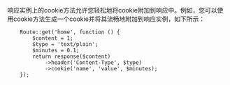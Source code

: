 响应实例上的cookie方法允许您轻松地将cookie附加到响应中。例如，您可以使用cookie方法生成一个cookie并将其流畅地附加到响应实例，如下所示：

```
	Route::get('home', function () {
		$content = 1;
		$type = 'text/plain';
		$minutes = 0.1;
		return response($content)
			->header('Content-Type', $type)
			->cookie('name', 'value', $minutes);
	});
```



